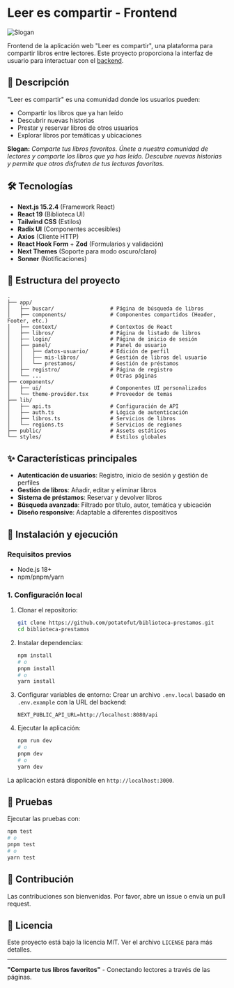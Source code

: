 # Leer es compartir - Frontend

![Slogan](https://img.shields.io/badge/Slogan-Comparte_tus_libros_favoritos-blue)

Frontend de la aplicación web "Leer es compartir", una plataforma para compartir libros entre lectores. Este proyecto proporciona la interfaz de usuario para interactuar con el [backend](https://github.com/potatofut/leer-es-compartir).

## 📖 Descripción

"Leer es compartir" es una comunidad donde los usuarios pueden:
- Compartir los libros que ya han leído
- Descubrir nuevas historias
- Prestar y reservar libros de otros usuarios
- Explorar libros por temáticas y ubicaciones

**Slogan:** *Comparte tus libros favoritos. Únete a nuestra comunidad de lectores y comparte los libros que ya has leído. Descubre nuevas historias y permite que otros disfruten de tus lecturas favoritas.*

## 🛠️ Tecnologías

- **Next.js 15.2.4** (Framework React)
- **React 19** (Biblioteca UI)
- **Tailwind CSS** (Estilos)
- **Radix UI** (Componentes accesibles)
- **Axios** (Cliente HTTP)
- **React Hook Form** + **Zod** (Formularios y validación)
- **Next Themes** (Soporte para modo oscuro/claro)
- **Sonner** (Notificaciones)

## 📂 Estructura del proyecto

```
.
├── app/
│   ├── buscar/                  # Página de búsqueda de libros
│   ├── components/              # Componentes compartidos (Header, Footer, etc.)
│   ├── context/                 # Contextos de React
│   ├── libros/                  # Página de listado de libros
│   ├── login/                   # Página de inicio de sesión
│   ├── panel/                   # Panel de usuario
│   │   ├── datos-usuario/       # Edición de perfil
│   │   ├── mis-libros/          # Gestión de libros del usuario
│   │   └── prestamos/           # Gestión de préstamos
│   ├── registro/                # Página de registro
│   └── ...                      # Otras páginas
├── components/
│   ├── ui/                      # Componentes UI personalizados
│   └── theme-provider.tsx       # Proveedor de temas
├── lib/
│   ├── api.ts                   # Configuración de API
│   ├── auth.ts                  # Lógica de autenticación
│   ├── libros.ts                # Servicios de libros
│   └── regions.ts               # Servicios de regiones
├── public/                      # Assets estáticos
└── styles/                      # Estilos globales
```

## ✨ Características principales

- **Autenticación de usuarios**: Registro, inicio de sesión y gestión de perfiles
- **Gestión de libros**: Añadir, editar y eliminar libros
- **Sistema de préstamos**: Reservar y devolver libros
- **Búsqueda avanzada**: Filtrado por título, autor, temática y ubicación
- **Diseño responsive**: Adaptable a diferentes dispositivos

## 🚀 Instalación y ejecución

### Requisitos previos
- Node.js 18+
- npm/pnpm/yarn

### 1. Configuración local
1. Clonar el repositorio:
   ```bash
   git clone https://github.com/potatofut/biblioteca-prestamos.git
   cd biblioteca-prestamos
   ```

2. Instalar dependencias:
   ```bash
   npm install
   # o
   pnpm install
   # o
   yarn install
   ```

3. Configurar variables de entorno:
   Crear un archivo `.env.local` basado en `.env.example` con la URL del backend:
   ```env
   NEXT_PUBLIC_API_URL=http://localhost:8080/api
   ```

4. Ejecutar la aplicación:
   ```bash
   npm run dev
   # o
   pnpm dev
   # o
   yarn dev
   ```

La aplicación estará disponible en `http://localhost:3000`.

## 🧪 Pruebas
Ejecutar las pruebas con:
```bash
npm test
# o
pnpm test
# o
yarn test
```

## 🤝 Contribución
Las contribuciones son bienvenidas. Por favor, abre un issue o envía un pull request.

## 📄 Licencia
Este proyecto está bajo la licencia MIT. Ver el archivo `LICENSE` para más detalles.

---

**"Comparte tus libros favoritos"** - Conectando lectores a través de las páginas.